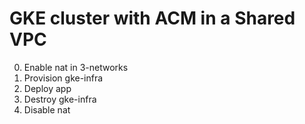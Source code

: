 # GKE cluster with ACM in a Shared VPC
0. Enable nat in 3-networks
0. Provision gke-infra
0. Deploy app
0. Destroy gke-infra
0. Disable nat